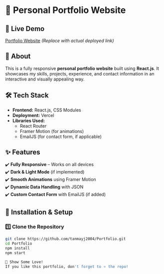 # 🚀 Personal Portfolio Website

## 🔗 Live Demo
[Portfolio Website](https://tanmayjain.vercel.app) *(Replace with actual deployed link)*

## 📌 About
This is a fully responsive **personal portfolio website** built using **React.js**. It showcases my skills, projects, experience, and contact information in an interactive and visually appealing way.

## 🛠 Tech Stack
- **Frontend:** React.js, CSS Modules
- **Deployment:** Vercel
- **Libraries Used:**
  - React Router
  - Framer Motion (for animations)
  - EmailJS (for contact form, if applicable)

## ✨ Features
✔️ **Fully Responsive** – Works on all devices  
✔️ **Dark & Light Mode** (if implemented)  
✔️ **Smooth Animations** using Framer Motion  
✔️ **Dynamic Data Handling** with JSON  
✔️ **Custom Contact Form** with EmailJS (if added)  

## 🚀 Installation & Setup
### 1️⃣ Clone the Repository
```bash
git clone https://github.com/tanmayj2004/Portfolio.git
cd Portfolio
npm install
npm start

🌟 Show Some Love!
If you like this portfolio, don't forget to ⭐ the repo!
